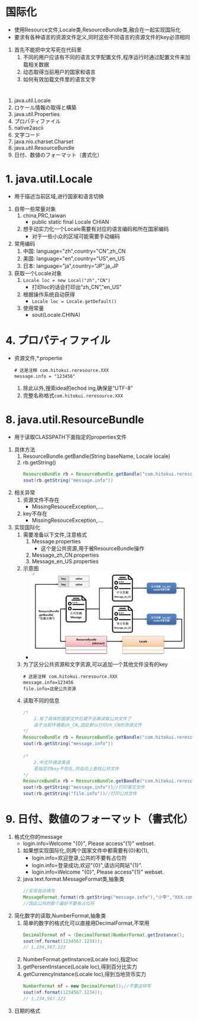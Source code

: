 # 国际化
- 使用Resource文件,Locale类,ResourceBundle类,融合在一起实现国际化
- 要求有各种语言的资源文件定义,同时这些不同语言的资源文件的key必须相同
1. 首先不能把中文写死在代码里
    1. 不同的用户应该有不同的语言文字配置文件,程序运行时通过配置文件来加载相关数据
    2. 动态取得当前用户的国家和语言
    3. 如何有效加载文件里的语言文字
#
1. java.util.Locale
2. ロケール情報の取得と構築
3. java.util.Properties
4. プロパティファイル
5. native2ascii
6. 文字コード
7. java.nio.charset.Charset
8. java.util.ResourceBundle
9. 日付、数値のフォーマット（書式化）
# 1. java.util.Locale
- 用于描述当前区域,进行国家和语言切换
1. 自带一些常量对象
    1. china,PRC,taiwan
        - public static final Locale CHIAN
    2. 想手动实力化一个Locale需要有对应的语言编码和所在国家编码
        - 对于一些小众的区域可能需要手动编码
2. 常用编码
    1. 中国: language="zh",country="CN",zh_CN
    2. 美国: language="en",country="US",en_US
    3. 日本: language="ja",country="JP",ja_JP
3. 获取一个Locale对象
    1. `Locale loc = new Local("zh","CN")`
        - 打印loc的话会打印出“zh_CN”,"en_US"
    2. 根据操作系统自动获得
        - `Locale loc = Locale.getDefault()`
    3. 使用常量
        - sout(Locale.CHINA)
# 4. プロパティファイル
- 资源文件,*.propertie
    ```properties
    # 这是注释 com.hitokui.reresource.XXX
    message.info = "123456"
    ```
    1. 除此以外,搜索idea的echod ing,确保是“UTF-8”
    2. 完整名称格式`com.hitokui.reresource.XXX`
# 8. java.util.ResourceBundle
- 用于读取CLASSPATH下面指定的properties文件
1. 具体方法
    1. ResourceBundle.getBandle(String baseName, Locale locale)
    2. rb.getString()
        ```java
        ResourceBundle rb = ResourceBundle.getBandle("com.hitokui.reresource.XXX")
        sout(rb.getString("message.info"))
        ```
2. 相关异常
    1. 资源文件不存在
        - MissingResouceException,....
    2. key不存在
        - MissingResouceException,....
3. 实现国际化
    1. 需要准备以下文件,注意格式
        1. Message.properties
            - 这个是公共资源,用于被ResourceBundle操作
        2. Message_zh_CN.properties
        3. Message_en_US.properties
    2. 示意图
        - ![Alt text](image-1.png)
    3. 为了区分公共资源和文字资源,可以追加一个其他文件没有的key
        ```properties
        # 这是注释 com.hitokui.reresource.XXX
        message.info=123456
        file.info=这是公共资源
        ```
    4. 读取不同的信息
        ```java
        /*  
            1.有了具体的国家文件后就不会再读取公共文件了
            由于当前环境是zh_CN,因此默认打印zh_CN的资源文件
        */
        ResourceBundle rb = ResourceBundle.getBandle("com.hitokui.reresource.XXX")
        sout(rb.getString("message.info"))

        /*  
            2.中文环境读英语
            若指定的key不存在,则会向上查找公共文件
        */
        ResourceBundle rb = ResourceBundle.getBandle("com.hitokui.reresource.XXX", Locale.US)
        sout(rb.getString("message.info"))//打印英文文件
        sout(rb.getString("file.info"))//打印公共文件
        ```
# 9. 日付、数値のフォーマット（書式化）
1. 格式化你的message
    - login.info=Welcome "{0}", Please access"{1}" webset.
    1. 如果想实现国际化,则两个国家文件中都需要有{0}和{1},
        - login.info=欢迎登录,公共的不要有占位符
        - login.info=登录成功,欢迎"{0}",请访问网站"{1}".
        - login.info=Welcome "{0}", Please access"{1}" webset.
    2. java.text.format.MessageFormat类,抽象类
        ```java
        //实现自动填充
        MessageFormat.format(rb.getString("message.info"),"小李","XXX.com")
        //因此公共的那个最好不要有占位符
        ```
2. 简化数字的读取,NumberFormat,抽象类
    1. 简单的数字的格式化可以直接用DecimalFormat,不常用
        ```java
        DecimalFormat nf = (DecimalFormat)NumberFormat.getInstance();
        sout(nf.format(1234567.1234));
        // 1,234,567.123
        ```
    2. NumberFormat.getInstance(Locale loc),指定loc
    3. getPersentInstance(Locale loc),得到百分比实力
    4. getCurrencyInstance(Locale loc),得到当地货币实力
        ```java
        NumberFormat nf = new DecimalFormat();//不要这样写
        sout(nf.format(1234567.1234));
        // 1,234,567.123
        ```
3. 日期的格式